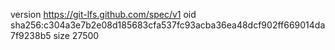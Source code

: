 version https://git-lfs.github.com/spec/v1
oid sha256:c304a3e7b2e08d185683cfa537fc93acba36ea48dcf902ff669014da7f9238b5
size 27500
